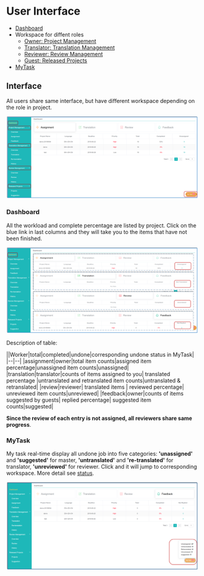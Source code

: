 # User Interface

<span id='user'></span>

- [Dashboard](#stat)
- Workspace for diffent roles
  - [Owner: Project Management](owner-project-management.md)
  - [Translator: Translation Management](translator-translation-management.md)
  - [Reviewer: Review Management](reviewer-review-management.md)
  - [Guest: Released Projects](guest-released-projects.md)
- [MyTask](#mytask)   

## Interface

All users share same interface, but have different workspace depending on the role in project.

![](/assets/interface.user.png)             
                    
### Dashboard

<span id='stat'></span>

All the workload and complete percentage are listed by project. Click on the blue link in last columns and they will take you to the items that have not been finished.

![](/assets/dashboard.png)

Description of table:

||Worker|total|completed|undone|corresponding undone status in MyTask|
|--|--|
|assignment|owner|total item counts|assigned item percentage|unassigned item counts|unassigned|
|translation|translator|counts of items assigned to you| translated percentage |untranslated and retranslated item counts|untranslated & retranslated|
|review|reviewer| translated items | reviewed percentage| unreviewed item counts|unreviewed|
|feedback|owner|counts of items suggested by guests| replied percentage| suggested item counts|suggested|

**Since the review of each entry is not assigned, all reviewers share same progress**.


### MyTask

<span id='mytask'></span>

My task real-time display all undone job into five categories: **'unassigned'** and **'suggested'** for master, **'untranslated'** and **'re-translated'** for translator, **'unreviewed'** for reviewer. Click and it will jump to corresponding workspace. More detail see [status](../glossary.md#status).

![](/assets/mytask.png)
















